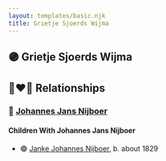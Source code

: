 ```yaml
---
layout: templates/basic.njk
title: Grietje Sjoerds Wijma
---
```

## 🟣 Grietje Sjoerds Wijma


## 👩‍❤️‍👨 Relationships

### 🔵 [Johannes Jans Nijboer](/people/5/51339263)

#### Children With Johannes Jans Nijboer
* 🟣 [Janke Johannes Nijboer](/people/4/49881856), b. about 1829